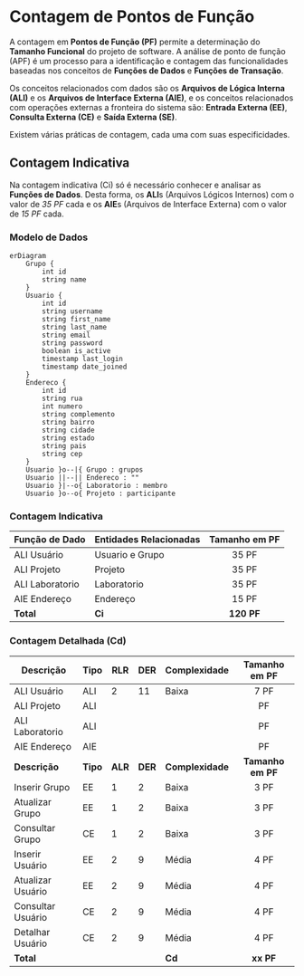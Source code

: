 # Contagem de Pontos de Função

A contagem em **Pontos de Função (PF)** permite a determinação do **Tamanho Funcional** do projeto de software.
A análise de ponto de função (APF) é um processo para a identificação e contagem das funcionalidades baseadas nos conceitos 
de **Funções de Dados** e **Funções de Transação**. 

Os conceitos relacionados com dados são os **Arquivos de Lógica Interna (ALI)** e os **Arquivos de Interface Externa (AIE)**, 
e os conceitos relacionados com operações externas a fronteira do sistema são: 
**Entrada Externa (EE)**, **Consulta Externa (CE)** e **Saída Externa (SE)**.

Existem várias práticas de contagem, cada uma com suas especificidades.

## Contagem Indicativa

Na contagem indicativa (Ci) só é necessário conhecer e analisar as **Funções de Dados**. Desta forma, 
os **ALI**s (Arquivos Lógicos Internos) com o valor de *35 PF* cada e os **AIE**s (Arquivos de Interface Externa) com o valor de *15 PF* cada.

### Modelo de Dados 

```mermaid
erDiagram
    Grupo {
        int id
        string name
    }
    Usuario {
        int id
        string username
        string first_name
        string last_name
        string email
        string password
        boolean is_active
        timestamp last_login
        timestamp date_joined
    }
    Endereco {
        int id
        string rua
        int numero
        string complemento
        string bairro
        string cidade
        string estado
        string pais
        string cep
    }
    Usuario }o--|{ Grupo : grupos
    Usuario ||--|| Endereco : ""
    Usuario }|--o{ Laboratorio : membro
    Usuario }o--o{ Projeto : participante
```

### Contagem Indicativa

| Função de Dado  | Entidades Relacionadas | Tamanho em PF |
| --------------- | ---------------------- | :-----------: |
| ALI Usuário     | Usuario e Grupo        | 35 PF         |
| ALI Projeto     | Projeto                | 35 PF         |
| ALI Laboratorio | Laboratorio            | 35 PF         |
| AIE Endereço    | Endereço               | 15 PF         |
| **Total**       | **Ci**                 | **120 PF**    |

### Contagem Detalhada (Cd)

|     Descrição      |   Tipo   |   RLR   |   DER   |   Complexidade   |   Tamanho em PF   |
| ------------------ | -------- | ------- | ------- | ---------------- | :---------------: |
|  ALI Usuário       |   ALI    |    2    |    11   |       Baixa      | 7 PF              |
|  ALI Projeto       |   ALI    |         |         |                  |  PF               |
|  ALI Laboratorio   |   ALI    |         |         |                  |  PF               |
|  AIE Endereço      |   AIE    |         |         |                  |  PF               |
|  **Descrição**     | **Tipo** | **ALR** | **DER** | **Complexidade** | **Tamanho em PF** |
|  Inserir Grupo     |    EE    |    1    |    2    |      Baixa       | 3 PF              |
|  Atualizar Grupo   |    EE    |    1    |    2    |      Baixa       | 3 PF              |
|  Consultar Grupo   |    CE    |    1    |    2    |      Baixa       | 3 PF              |
|  Inserir Usuário   |    EE    |    2    |    9    |      Média       | 4 PF              |
|  Atualizar Usuário |    EE    |    2    |    9    |      Média       | 4 PF              |
|  Consultar Usuário |    CE    |    2    |    9    |      Média       | 4 PF              |
|  Detalhar Usuário  |    CE    |    2    |    9    |      Média       | 4 PF              |
|   **Total**        |          |         |         |     **Cd**       | **xx PF**         |
